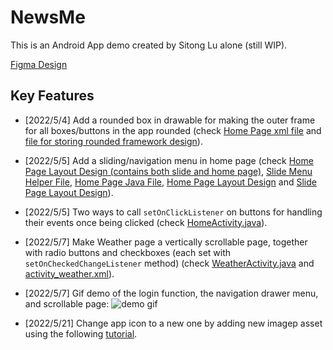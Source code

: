 # NewsMe
This is an Android App demo created by Sitong Lu alone (still WIP).

[Figma Design](https://www.figma.com/file/Q6frTbws8q8O3tCfAkyvdt/Untitled?node-id=18%3A105)

## Key Features
- [2022/5/4] Add a rounded box in drawable for making the outer frame for all boxes/buttons in the app rounded (check [Home Page xml file](https://github.com/akitomoya616/NewsMe/blob/main/app/src/main/res/layout/layout_main.xml) and [file for storing rounded framework design](https://github.com/akitomoya616/NewsMe/blob/main/app/src/main/res/drawable/bg_rounded_box.xml)).


- [2022/5/5] Add a sliding/navigation menu in home page (check [Home Page Layout Design (contains both slide and home page)](https://github.com/akitomoya616/NewsMe/blob/main/app/src/main/res/layout/activity_home.xml), [Slide Menu Helper File](https://github.com/akitomoya616/NewsMe/blob/main/app/src/main/java/com/example/testapp/SlideMenuActivity.java), [Home Page Java File](https://github.com/akitomoya616/NewsMe/blob/main/app/src/main/java/com/example/testapp/HomeActivity.java), [Home Page Layout Design](https://github.com/akitomoya616/NewsMe/blob/main/app/src/main/res/layout/layout_main.xml) and [Slide Page Layout Design](https://github.com/akitomoya616/NewsMe/blob/main/app/src/main/res/layout/layout_menu.xml)).


- [2022/5/5] Two ways to call `setOnClickListener` on buttons for handling their events once being clicked (check [HomeActivity.java](https://github.com/akitomoya616/NewsMe/blob/main/app/src/main/java/com/example/testapp/HomeActivity.java)).

- [2022/5/7] Make Weather page a vertically scrollable page, together with radio buttons and checkboxes (each set with `setOnCheckedChangeListener` method) (check [WeatherActivity.java](https://github.com/akitomoya616/NewsMe/blob/main/app/src/main/java/com/example/testapp/WeatherActivity.java) and [activity_weather.xml](https://github.com/akitomoya616/NewsMe/blob/main/app/src/main/res/layout/activity_weather.xml)).

- [2022/5/7] Gif demo of the login function, the navigation drawer menu, and scrollable page:
![demo gif](/pic/Login_Drawer_Scroll.gif)
  
- [2022/5/21] Change app icon to a new one by adding new imagep asset using the following [tutorial](https://developer.android.com/studio/write/image-asset-studio#create-adaptive).

